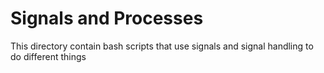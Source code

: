 # Signals and Processes

This directory contain bash scripts that use signals and signal handling to do different things
